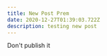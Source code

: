 ```yaml
---
title: New Post Prem
date: 2020-12-27T01:39:03.722Z
description: testing new post
---
```

Don't publish it